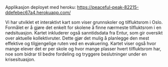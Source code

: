 Applikasjon deployet med heroku: https://peaceful-peak-82215-ddefebec67a4.herokuapp.com/

Vi har utviklet et interaktivt kart som viser grunnskoler og tilfluktsrom i Oslo. Formålet er å gjøre det enkelt for skolene å finne nærmeste tilfluktsrom i en nødsituasjon. Kartet inkluderer også sanntidsdata fra Entur, som gir oversikt over aktuelle kollektivruter. Dette gjør det mulig å planlegge den mest effektive og tilgjengelige ruten ved en evakuering.
Kartet viser også hvor mange elever det er per skole og hvor mange plasser hvert tilfluktsrom har, noe som bidrar til bedre fordeling og tryggere beslutninger under en krisesituasjon.
